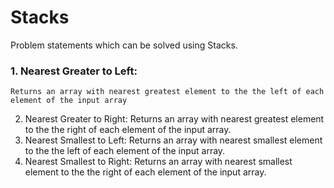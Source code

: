 # Stacks
Problem statements which can be solved using Stacks.
### 1. Nearest Greater to Left: 
    Returns an array with nearest greatest element to the the left of each element of the input array
2. Nearest Greater to Right: 
    Returns an array with nearest greatest element to the the right of each element of the input array.    
3. Nearest Smallest to Left: 
    Returns an array with nearest smallest element to the the left of each element of the input array.
4. Nearest Smallest to Right: 
    Returns an array with nearest smallest element to the the right of each element of the input array.
